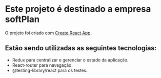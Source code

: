 # Este projeto é destinado a empresa softPlan 

O projeto foi criado com [Create React App](https://github.com/facebook/create-react-app).

## Estão sendo utilizadas as seguintes tecnologias: 

* Redux para centralizar e gerenciar o estado da aplicação. 
* React-router para navegação.
* @testing-library/react para os testes.

